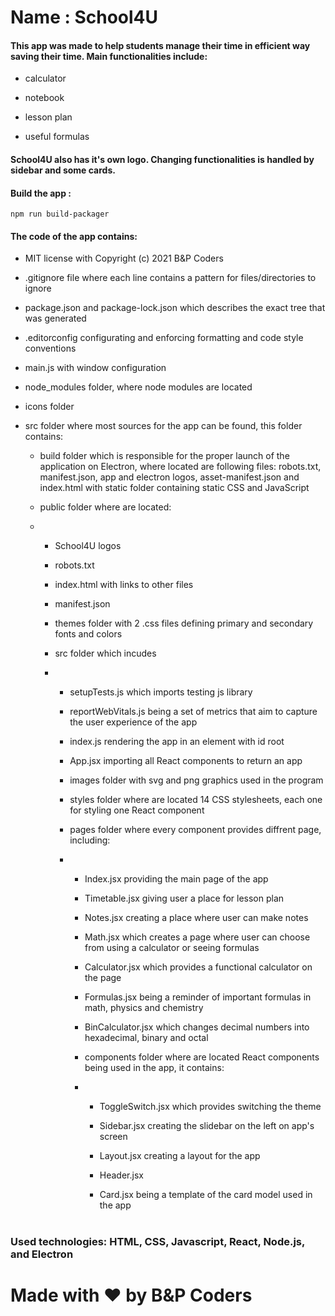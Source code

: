 # Name : School4U

#### This app was made to help students manage their time in efficient way saving their time. Main functionalities include:

- calculator

- notebook

- lesson plan

- useful formulas

#### 

#### School4U also has it's own logo. Changing functionalities is handled by sidebar and some cards.



#### Build the app :

```
npm run build-packager
```



#### The code of the app contains:

- MIT license with Copyright (c) 2021 B&P Coders

- .gitignore file where each line contains a pattern for files/directories to ignore

- package.json and package-lock.json which describes the exact tree that was generated

- .editorconfig configurating and enforcing formatting and code style conventions

- main.js with window configuration

- node_modules folder, where node modules are located

- icons folder

- src folder where most sources for the app can be found, this folder contains:
  
  - build folder which is responsible for the proper launch of the application on Electron,  where located are following files: robots.txt, manifest.json, app and electron logos, asset-manifest.json and index.html with static folder containing static CSS and JavaScript
  
  - public folder where are located: 
  
  - - School4U logos
    
    - robots.txt
    
    - index.html with links to other files
    
    - manifest.json
    
    - themes folder with 2 .css files defining primary and secondary fonts and colors
    
    - src folder which incudes
    
    - - setupTests.js which imports testing js library
      
      - reportWebVitals.js being a set of metrics that aim to capture the user experience of the app
      
      - index.js rendering the app in an element with id root
      
      - App.jsx importing all React components to return an app
      
      - images folder with svg and png graphics used in the program
      
      - styles folder where are located 14 CSS stylesheets, each one for styling one React component
      
      - pages folder where every component provides diffrent page, including: 
      
      - - Index.jsx providing the main page of the app
        
        - Timetable.jsx giving user a place for lesson plan
        
        - Notes.jsx creating a place where user can make notes
        
        - Math.jsx which creates a page where user can choose from using a calculator or seeing formulas
        
        - Calculator.jsx which provides a functional calculator on the page
        
        - Formulas.jsx being a reminder of important formulas in math, physics and chemistry
        
        - BinCalculator.jsx which changes decimal numbers into hexadecimal, binary and octal
        
        - components folder where are located React components being used in the app, it contains: 
        
        - - ToggleSwitch.jsx which provides switching the theme
          
          - Sidebar.jsx creating the slidebar on the left on app's screen
          
          - Layout.jsx creating a layout for the app
          
          - Header.jsx
          
          - Card.jsx being a template of the card model used in the app

# 

### Used technologies: HTML, CSS, Javascript, React, Node.js, and Electron

# Made with ❤ by B&P Coders
